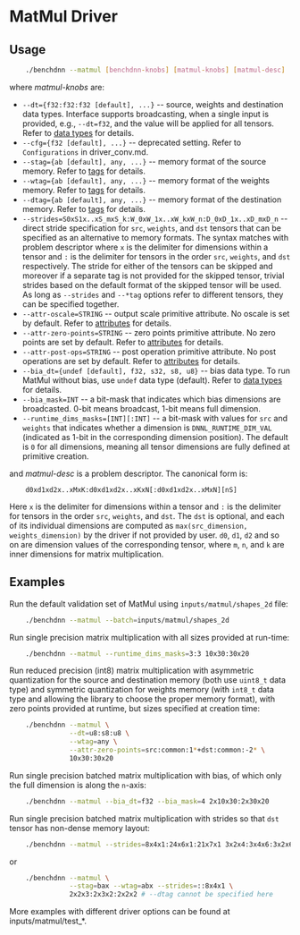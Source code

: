 # MatMul Driver

## Usage
``` sh
    ./benchdnn --matmul [benchdnn-knobs] [matmul-knobs] [matmul-desc] ...
```

where *matmul-knobs* are:

 - `--dt={f32:f32:f32 [default], ...}` -- source, weights and destination data
            types. Interface supports broadcasting, when a single input is
            provided, e.g., `--dt=f32`, and the value will be applied for all
            tensors. Refer to [data types](knobs_dt.md) for details.
 - `--cfg={f32 [default], ...}` -- deprecated setting.
            Refer to ``Configurations`` in driver_conv.md.
 - `--stag={ab [default], any, ...}` -- memory format of the source memory.
            Refer to [tags](knobs_tag.md) for details.
 - `--wtag={ab [default], any, ...}` -- memory format of the weights memory.
            Refer to [tags](knobs_tag.md) for details.
 - `--dtag={ab [default], any, ...}` -- memory format of the destination memory.
            Refer to [tags](knobs_tag.md) for details.
 - `--strides=S0xS1x..xS_mxS_k:W_0xW_1x..xW_kxW_n:D_0xD_1x..xD_mxD_n` -- direct
            stride specification for `src`, `weights`, and `dst` tensors that
            can be specified as an alternative to memory formats. The syntax
            matches with problem descriptor where `x` is the delimiter for
            dimensions within a tensor and `:` is the delimiter for tensors in
            the order `src`, `weights`, and `dst` respectively. The stride for
            either of the tensors can be skipped and moreover if a separate tag
            is not provided for the skipped tensor, trivial strides based on the
            default format of the skipped tensor will be used. As long as
            `--strides` and `--*tag` options refer to different tensors, they
            can be specified together.
 - `--attr-oscale=STRING` -- output scale primitive attribute. No oscale is
            set by default. Refer to [attributes](knobs_attr.md) for details.
 - `--attr-zero-points=STRING` -- zero points primitive attribute. No zero
            points are set by default. Refer to [attributes](knobs_attr.md)
            for details.
 - `--attr-post-ops=STRING` -- post operation primitive attribute. No post
            operations are set by default. Refer to [attributes](knobs_attr.md)
            for details.
 - `--bia_dt={undef [default], f32, s32, s8, u8}` -- bias data type.
            To run MatMul without bias, use `undef` data type (default).
            Refer to [data types](knobs_dt.md) for details.
 - `--bia_mask=INT` -- a bit-mask that indicates which bias dimensions are
            broadcasted. 0-bit means broadcast, 1-bit means full dimension.
 - `--runtime_dims_masks=[INT][:INT]` -- a bit-mask with values for `src` and
            `weights` that indicates whether a dimension is
            `DNNL_RUNTIME_DIM_VAL` (indicated as 1-bit in the corresponding
            dimension position). The default is `0` for all dimensions, meaning
            all tensor dimensions are fully defined at primitive creation.


and *matmul-desc* is a problem descriptor. The canonical form is:
```
    d0xd1xd2x..xMxK:d0xd1xd2x..xKxN[:d0xd1xd2x..xMxN][nS]
```
Here `x` is the delimiter for dimensions within a tensor and `:` is the
delimiter for tensors in the order `src`, `weights`, and `dst`. The `dst` is
optional, and each of its individual dimensions are computed as
`max(src_dimension, weights_dimension)` by the driver if not provided by user.
`d0`, `d1`, `d2` and so on are dimension values of the corresponding tensor,
where `m`, `n`, and `k` are inner dimensions for matrix multiplication.

## Examples

Run the default validation set of MatMul using `inputs/matmul/shapes_2d`
file:
``` sh
    ./benchdnn --matmul --batch=inputs/matmul/shapes_2d
```

Run single precision matrix multiplication with all sizes provided at run-time:
``` sh
    ./benchdnn --matmul --runtime_dims_masks=3:3 10x30:30x20
```

Run reduced precision (int8) matrix multiplication with asymmetric quantization
for the source and destination memory (both use `uint8_t` data type) and
symmetric quantization for weights memory (with `int8_t` data type and allowing
the library to choose the proper memory format), with zero points provided at
runtime, but sizes specified at creation time:
``` sh
    ./benchdnn --matmul \
               --dt=u8:s8:u8 \
               --wtag=any \
               --attr-zero-points=src:common:1*+dst:common:-2* \
               10x30:30x20
```

Run single precision batched matrix multiplication with bias, of which only the
full dimension is along the `n`-axis:
``` sh
    ./benchdnn --matmul --bia_dt=f32 --bia_mask=4 2x10x30:2x30x20
```

Run single precision batched matrix multiplication with strides so that `dst` tensor
has non-dense memory layout:
``` sh
    ./benchdnn --matmul --strides=8x4x1:24x6x1:21x7x1 3x2x4:3x4x6:3x2x6
```

or
``` sh
    ./benchdnn --matmul \
               --stag=bax --wtag=abx --strides=::8x4x1 \
               2x2x3:2x3x2:2x2x2 # --dtag cannot be specified here
```

More examples with different driver options can be found at
inputs/matmul/test_\*.

